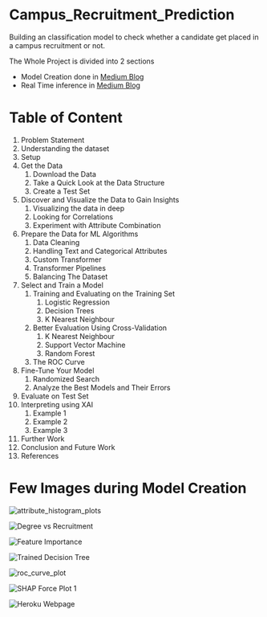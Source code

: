 # Campus_Recruitment_Prediction
Building an classification model to check whether a candidate get placed in a campus recruitment or not.

The Whole Project is divided into 2 sections
- Model Creation done in [Medium Blog](https://medium.com/@tempmail.krooz/professional-end2end-ml-pipeline-using-practical-example-11d2d3e1edbf)
- Real Time inference in [Medium Blog](https://medium.com/@tempmail.krooz/deploying-campus-recruitment-prediction-model-using-flask-f6b0509d0a33)

# Table of Content

1. Problem Statement
2. Understanding the dataset
3. Setup
4. Get the Data
    1. Download the Data
    2. Take a Quick Look at the Data Structure
    3. Create a Test Set
5. Discover and Visualize the Data to Gain Insights
    1. Visualizing the data in deep
    2. Looking for Correlations
    3. Experiment with Attribute Combination
6. Prepare the Data for ML Algorithms
    1. Data Cleaning
    2. Handling Text and Categorical Attributes
    3. Custom Transformer
    4. Transformer Pipelines
    5. Balancing The Dataset
7. Select and Train a Model
    1. Training and Evaluating on the Training Set
        1. Logistic Regression
        2. Decision Trees
        3. K Nearest Neighbour
    2. Better Evaluation Using Cross-Validation
        1. K Nearest Neighbour
        2. Support Vector Machine
        3. Random Forest
    3. The ROC Curve
8. Fine-Tune Your Model
    1. Randomized Search
    2. Analyze the Best Models and Their Errors
9. Evaluate on Test Set
10. Interpreting using XAI
    1. Example 1
    2. Example 2
    3. Example 3
11. Further Work
12. Conclusion and Future Work
13. References

# Few Images during Model Creation
![attribute_histogram_plots](https://user-images.githubusercontent.com/49152921/139538177-26c0d916-9925-4236-80ac-529bf2e5e8a8.png)

![Degree vs Recruitment](https://user-images.githubusercontent.com/49152921/139538182-64fc85e9-4248-4310-99f3-2eb7f3430a96.png)

![Feature Importance](https://user-images.githubusercontent.com/49152921/139538186-01cb7d31-7543-4843-9398-cdf7805286dd.png)

![Trained Decision Tree](https://user-images.githubusercontent.com/49152921/139538208-b01a4399-7d05-4a8a-b749-1bcab79fed64.png)

![roc_curve_plot](https://user-images.githubusercontent.com/49152921/139538210-fcc5f44c-d339-4186-bf34-4f846e2d43d7.png)

![SHAP Force Plot 1](https://user-images.githubusercontent.com/49152921/139538216-a0f64cb2-546c-4a1f-8fef-34d99dc05085.png)

![Heroku Webpage](https://user-images.githubusercontent.com/49152921/141936096-049ff5b6-d4ca-441a-a4d1-544f3959c918.png)

